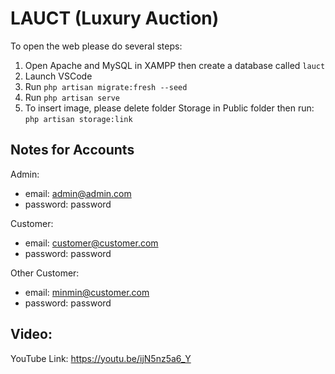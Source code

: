 # LAUCT (Luxury Auction)

To open the web please do several steps:
1. Open Apache and MySQL in XAMPP then create a database called ```lauct```
2. Launch VSCode
3. Run ```php artisan migrate:fresh --seed```
4. Run ```php artisan serve```
5. To insert image, please delete folder Storage in Public folder then run: ```php artisan storage:link```

## Notes for Accounts
Admin:
- email: admin@admin.com
- password: password

Customer:
- email: customer@customer.com
- password: password

Other Customer:
- email: minmin@customer.com
- password: password

## Video:
YouTube Link:
https://youtu.be/ijN5nz5a6_Y
